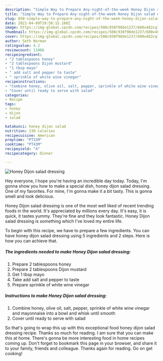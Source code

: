 ```yaml
---
description: "Simple Way to Prepare Any-night-of-the-week Honey Dijon salad dressing"
title: "Simple Way to Prepare Any-night-of-the-week Honey Dijon salad dressing"
slug: 650-simple-way-to-prepare-any-night-of-the-week-honey-dijon-salad-dressing
date: 2021-04-09T19:58:15.160Z
image: https://img-global.cpcdn.com/recipes/508c938f98de1237/680x482cq70/honey-dijon-salad-dressing-recipe-main-photo.jpg
thumbnail: https://img-global.cpcdn.com/recipes/508c938f98de1237/680x482cq70/honey-dijon-salad-dressing-recipe-main-photo.jpg
cover: https://img-global.cpcdn.com/recipes/508c938f98de1237/680x482cq70/honey-dijon-salad-dressing-recipe-main-photo.jpg
author: Seth Norman
ratingvalue: 4.2
reviewcount: 11066
recipeingredient:
- "2 tablespoons honey"
- "2 tablespoons Dijon mustard"
- "1 tbsp mayo"
- " add salt and pepper to taste"
- " sprinkle of white wine vinegar"
recipeinstructions:
- "Combine honey, olive oil, salt, pepper, sprinkle of white wine vinegar and mayonnaise into a bowl and whisk until smooth"
- "Cover until ready to serve with salad"
categories:
- Recipe
tags:
- honey
- dijon
- salad

katakunci: honey dijon salad 
nutrition: 230 calories
recipecuisine: American
preptime: "PT32M"
cooktime: "PT43M"
recipeyield: "4"
recipecategory: Dinner

---
```



![Honey Dijon salad dressing](https://img-global.cpcdn.com/recipes/508c938f98de1237/680x482cq70/honey-dijon-salad-dressing-recipe-main-photo.jpg)

Hey everyone, I hope you're having an incredible day today. Today, I'm gonna show you how to make a special dish, honey dijon salad dressing. One of my favorites. For mine, I'm gonna make it a bit tasty. This is gonna smell and look delicious.

Honey Dijon salad dressing is one of the most well liked of recent trending foods in the world. It's appreciated by millions every day. It's easy, it is quick, it tastes yummy. They're fine and they look fantastic. Honey Dijon salad dressing is something which I've loved my entire life.




To begin with this recipe, we have to prepare a few ingredients. You can have honey dijon salad dressing using 5 ingredients and 2 steps. Here is how you can achieve that.

<!--inarticleads1-->

##### The ingredients needed to make Honey Dijon salad dressing:

1. Prepare 2 tablespoons honey
1. Prepare 2 tablespoons Dijon mustard
1. Get 1 tbsp mayo
1. Take  add salt and pepper to taste
1. Prepare  sprinkle of white wine vinegar




<!--inarticleads2-->

##### Instructions to make Honey Dijon salad dressing:

1. Combine honey, olive oil, salt, pepper, sprinkle of white wine vinegar and mayonnaise into a bowl and whisk until smooth
1. Cover until ready to serve with salad




So that's going to wrap this up with this exceptional food honey dijon salad dressing recipe. Thanks so much for reading. I am sure that you can make this at home. There's gonna be more interesting food in home recipes coming up. Don't forget to bookmark this page in your browser, and share it to your family, friends and colleague. Thanks again for reading. Go on get cooking!
